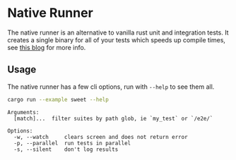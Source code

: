 # Native Runner

The native runner is an alternative to vanilla rust unit and integration tests. It creates a single binary for all of your tests which speeds up compile times, see [this blog](https://matklad.github.io/2021/02/27/delete-cargo-integration-tests.html) for more info.

## Usage

The native runner has a few cli options, run with `--help` to see them all.

```sh
cargo run --example sweet --help
```

```
Arguments:
  [match]...  filter suites by path glob, ie `my_test` or `/e2e/`   

Options:
  -w, --watch     clears screen and does not return error
  -p, --parallel  run tests in parallel
  -s, --silent    don't log results
```
